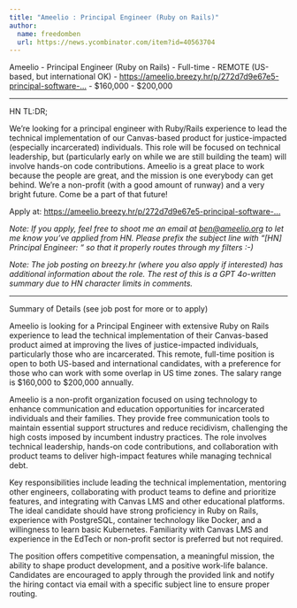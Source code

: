 ```yaml
---
title: "Ameelio : Principal Engineer (Ruby on Rails)"
author:
  name: freedomben
  url: https://news.ycombinator.com/item?id=40563704
---
```

Ameelio - Principal Engineer (Ruby on Rails) - Full-time - REMOTE (US-based, but international OK) - <a href="https:&#x2F;&#x2F;ameelio.breezy.hr&#x2F;p&#x2F;272d7d9e67e5-principal-software-engineer-ruby-on-rails" rel="nofollow">https:&#x2F;&#x2F;ameelio.breezy.hr&#x2F;p&#x2F;272d7d9e67e5-principal-software-...</a> - $160,000 - $200,000

---------

HN TL:DR;

We’re looking for a principal engineer with Ruby&#x2F;Rails experience to lead the technical implementation of our Canvas-based product for justice-impacted (especially incarcerated) individuals.  This role will be focused on technical leadership, but (particularly early on while we are still building the team) will involve hands-on code contributions.  Ameelio is a great place to work because the people are great, and the mission is one everybody can get behind.  We’re a non-profit (with a good amount of runway) and a very bright future.  Come be a part of that future!

Apply at: <a href="https:&#x2F;&#x2F;ameelio.breezy.hr&#x2F;p&#x2F;272d7d9e67e5-principal-software-engineer-ruby-on-rails" rel="nofollow">https:&#x2F;&#x2F;ameelio.breezy.hr&#x2F;p&#x2F;272d7d9e67e5-principal-software-...</a>

*Note: If you apply, feel free to shoot me an email at ben@ameelio.org to let me know you’ve applied from HN.  Please prefix the subject line with “[HN] Principal Engineer: “ so that it properly routes through my filters :-)*

*Note:  The job posting on breezy.hr (where you also apply if interested) has additional information about the role.  The rest of this is a GPT 4o-written summary due to HN character limits in comments.*

------------------------------------------------------

Summary of Details (see job post for more or to apply)

Ameelio is looking for a Principal Engineer with extensive Ruby on Rails experience to lead the technical implementation of their Canvas-based product aimed at improving the lives of justice-impacted individuals, particularly those who are incarcerated. This remote, full-time position is open to both US-based and international candidates, with a preference for those who can work with some overlap in US time zones. The salary range is $160,000 to $200,000 annually.

Ameelio is a non-profit organization focused on using technology to enhance communication and education opportunities for incarcerated individuals and their families. They provide free communication tools to maintain essential support structures and reduce recidivism, challenging the high costs imposed by incumbent industry practices. The role involves technical leadership, hands-on code contributions, and collaboration with product teams to deliver high-impact features while managing technical debt.

Key responsibilities include leading the technical implementation, mentoring other engineers, collaborating with product teams to define and prioritize features, and integrating with Canvas LMS and other educational platforms. The ideal candidate should have strong proficiency in Ruby on Rails, experience with PostgreSQL, container technology like Docker, and a willingness to learn basic Kubernetes. Familiarity with Canvas LMS and experience in the EdTech or non-profit sector is preferred but not required.

The position offers competitive compensation, a meaningful mission, the ability to shape product development, and a positive work-life balance. Candidates are encouraged to apply through the provided link and notify the hiring contact via email with a specific subject line to ensure proper routing.
